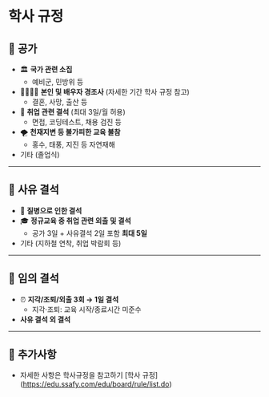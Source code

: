# 학사 규정

## 📌 공가
- 🏛️ **국가 관련 소집** 
  - 예비군, 민방위 등  
- 👨‍👩‍👧‍👦 **본인 및 배우자 경조사** (자세한 기간 학사 규정 참고)
  - 결혼, 사망, 출산 등  
- 💼 **취업 관련 결석** (최대 3일/월 허용)  
  - 면접, 코딩테스트, 채용 검진 등  
- 🌪️ **천재지변 등 불가피한 교육 불참**  
  - 홍수, 태풍, 지진 등 자연재해  
- 기타 (졸업식)

---

## 📌 사유 결석
- 🤒 **질병으로 인한 결석**
- 🎓 **정규교육 중 취업 관련 외출 및 결석**  
  - 공가 3일 + 사유결석 2일 포함 **최대 5일**  
- 기타 (지하철 연착, 취업 박람회 등)

---

## 📌 임의 결석
- ⏰ **지각/조퇴/외출 3회 → 1일 결석**  
  - 지각·조퇴: 교육 시작/종료시간 미준수  
- **사유 결석 외 결석**

---

## 📌 추가사항
- 자세한 사항은 학사규정을 참고하기
[학사 규정] (https://edu.ssafy.com/edu/board/rule/list.do)
